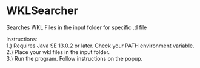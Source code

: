 # WKLSearcher

Searches WKL Files in the input folder for specific .d file  
  
Instructions:  
1.) Requires Java SE 13.0.2 or later. Check your PATH environment variable.  
2.) Place your wkl files in the input folder.  
3.) Run the program. Follow instructions on the popup.  
